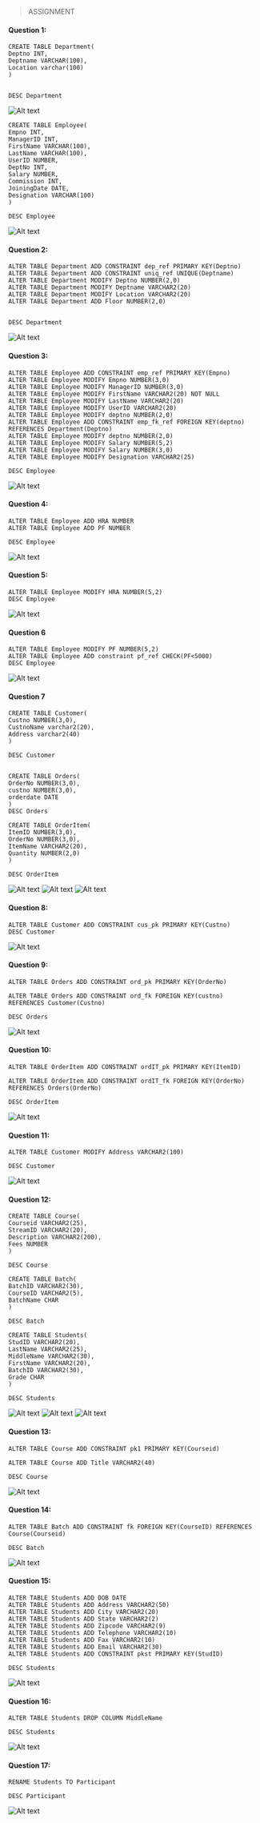 >ASSIGNMENT
#### Question 1: 
```
CREATE TABLE Department(
Deptno INT,
Deptname VARCHAR(100),
Location varchar(100)
)


DESC Department
```
![Alt text](/AssignmentImg/001.png "student")

```
CREATE TABLE Employee(
Empno INT,
ManagerID INT,
FirstName VARCHAR(100),
LastName VARCHAR(100),
UserID NUMBER,
DeptNo INT,
Salary NUMBER,
Commission INT,
JoiningDate DATE,
Designation VARCHAR(100)
)

DESC Employee
```

![Alt text](/AssignmentImg/0012.png "student")


#### Question 2:

```
ALTER TABLE Department ADD CONSTRAINT dep_ref PRIMARY KEY(Deptno)
ALTER TABLE Department ADD CONSTRAINT uniq_ref UNIQUE(Deptname)
ALTER TABLE Department MODIFY Deptno NUMBER(2,0)
ALTER TABLE Department MODIFY Deptname VARCHAR2(20)
ALTER TABLE Department MODIFY Location VARCHAR2(20)
ALTER TABLE Department ADD Floor NUMBER(2,0)


DESC Department
```
![Alt text](/AssignmentImg/0020.png "student")


#### Question 3: 
```
ALTER TABLE Employee ADD CONSTRAINT emp_ref PRIMARY KEY(Empno)
ALTER TABLE Employee MODIFY Empno NUMBER(3,0)
ALTER TABLE Employee MODIFY ManagerID NUMBER(3,0)
ALTER TABLE Employee MODIFY FirstName VARCHAR2(20) NOT NULL
ALTER TABLE Employee MODIFY LastName VARCHAR2(20)
ALTER TABLE Employee MODIFY UserID VARCHAR2(20)
ALTER TABLE Employee MODIFY deptno NUMBER(2,0)
ALTER TABLE Employee ADD CONSTRAINT emp_fk_ref FOREIGN KEY(deptno) REFERENCES Department(Deptno)
ALTER TABLE Employee MODIFY deptno NUMBER(2,0)
ALTER TABLE Employee MODIFY Salary NUMBER(5,2)
ALTER TABLE Employee MODIFY Salary NUMBER(3,0)
ALTER TABLE Employee MODIFY Designation VARCHAR2(25)

DESC Employee
```
![Alt text](/AssignmentImg/0030.png "student")

#### Question 4:

```
ALTER TABLE Employee ADD HRA NUMBER
ALTER TABLE Employee ADD PF NUMBER

DESC Employee
```
![Alt text](/AssignmentImg/0040.png "student")

#### Question 5:

```
ALTER TABLE Employee MODIFY HRA NUMBER(5,2)
DESC Employee
```
![Alt text](/AssignmentImg/0050.png "student")

#### Question 6
```
ALTER TABLE Employee MODIFY PF NUMBER(5,2)
ALTER TABLE Employee ADD constraint pf_ref CHECK(PF<5000)
DESC Employee
```

![Alt text](/AssignmentImg/0060.png "student")


#### Question 7

```
CREATE TABLE Customer(
Custno NUMBER(3,0),
CustnoName varchar2(20),
Address varchar2(40)
)

DESC Customer


CREATE TABLE Orders(
OrderNo NUMBER(3,0),
custno NUMBER(3,0),
orderdate DATE
)
DESC Orders

CREATE TABLE OrderItem(
ItemID NUMBER(3,0),
OrderNo NUMBER(3,0),
ItemName VARCHAR2(20),
Quantity NUMBER(2,0)
)

DESC OrderItem
```
![Alt text](/AssignmentImg/0070.png "student")
![Alt text](/AssignmentImg/0071.png "student")
![Alt text](/AssignmentImg/0072.png "student")

#### Question 8:
```
ALTER TABLE Customer ADD CONSTRAINT cus_pk PRIMARY KEY(Custno)
DESC Customer
```
![Alt text](/AssignmentImg/0080.png "student")

#### Question 9:
```
ALTER TABLE Orders ADD CONSTRAINT ord_pk PRIMARY KEY(OrderNo)

ALTER TABLE Orders ADD CONSTRAINT ord_fk FOREIGN KEY(custno) REFERENCES Customer(Custno)

DESC Orders 
```
![Alt text](/AssignmentImg/0090.png "student")



#### Question 10:

```
ALTER TABLE OrderItem ADD CONSTRAINT ordIT_pk PRIMARY KEY(ItemID)

ALTER TABLE OrderItem ADD CONSTRAINT ordIT_fk FOREIGN KEY(OrderNo) REFERENCES Orders(OrderNo)

DESC OrderItem
```
![Alt text](/AssignmentImg/1000.png "student")
#### Question 11:
```
ALTER TABLE Customer MODIFY Address VARCHAR2(100)

DESC Customer
```
![Alt text](/AssignmentImg/1001.png "student")



#### Question 12:
```
CREATE TABLE Course(
Courseid VARCHAR2(25),
StreamID VARCHAR2(20),
Description VARCHAR2(200),
Fees NUMBER
)

DESC Course

CREATE TABLE Batch(
BatchID VARCHAR2(30),
CourseID VARCHAR2(5),
BatchName CHAR
)

DESC Batch

CREATE TABLE Students(
StudID VARCHAR2(20),
LastName VARCHAR2(25),
MiddleName VARCHAR2(30),
FirstName VARCHAR2(20),
BatchID VARCHAR2(30),
Grade CHAR
)

DESC Students
```
![Alt text](/AssignmentImg/1012.png "student")
![Alt text](/AssignmentImg/10122.png "student")
![Alt text](/AssignmentImg/10123.png "student")


#### Question 13:
```
ALTER TABLE Course ADD CONSTRAINT pk1 PRIMARY KEY(Courseid)

ALTER TABLE Course ADD Title VARCHAR2(40)

DESC Course

```
![Alt text](/AssignmentImg/1013.png "student")
#### Question 14:

```
ALTER TABLE Batch ADD CONSTRAINT fk FOREIGN KEY(CourseID) REFERENCES Course(Courseid)

DESC Batch 

```
![Alt text](/AssignmentImg/1014.png "student")
#### Question 15:
```
ALTER TABLE Students ADD DOB DATE
ALTER TABLE Students ADD Address VARCHAR2(50)
ALTER TABLE Students ADD City VARCHAR2(20)
ALTER TABLE Students ADD State VARCHAR2(2)
ALTER TABLE Students ADD Zipcode VARCHAR2(9)
ALTER TABLE Students ADD Telephone VARCHAR2(10)
ALTER TABLE Students ADD Fax VARCHAR2(10)
ALTER TABLE Students ADD Email VARCHAR2(30)
ALTER TABLE Students ADD CONSTRAINT pkst PRIMARY KEY(StudID)

DESC Students 
```
![Alt text](/AssignmentImg/10115.png "student")

#### Question 16:
```
ALTER TABLE Students DROP COLUMN MiddleName 

DESC Students 
```
![Alt text](/AssignmentImg/1016.png "student")
#### Question 17:
```
RENAME Students TO Participant

DESC Participant
```
![Alt text](/AssignmentImg/10117.png "student")



